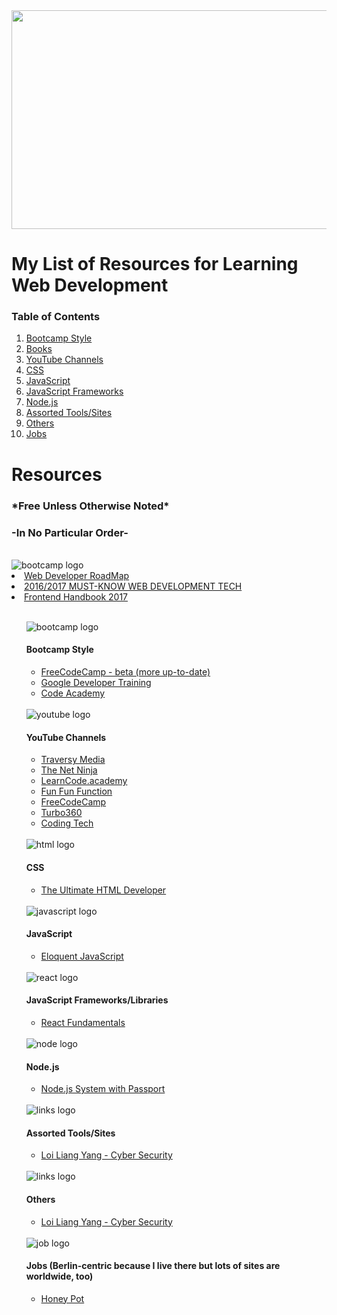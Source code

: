 <img src="https://cdn.pixabay.com/photo/2017/02/05/00/19/web-design-2038872_960_720.jpg" height="350" width="750">
<h1>My List of Resources for Learning Web Development</h1>
<h3>Table of Contents</h3>
<ol>
<li><a href='#bootcamp'>Bootcamp Style</a></li>
<li><a href ='#books'>Books</a></li>
<li><a href='#youtube'>YouTube Channels</a></li>
<li><a href='#css'>CSS</a></li>
<li><a href='#javascript'>JavaScript</a></li>
<li><a href='#frameworks'>JavaScript Frameworks</a></li>
<li><a href='#node'>Node.js</a></li>
<li><a href='#tools'>Assorted Tools/Sites</a></li>
<li><a href='#others'>Others</a></li>
<li><a href='#jobs'>Jobs</a></li>
</ol>

<h1>Resources</h1>
<h3>*Free Unless Otherwise Noted*</h3>
<h3>-In No Particular Order-</h3>

<br>
<img id='roadmap' src="https://d30y9cdsu7xlg0.cloudfront.net/png/316620-200.png" alt="bootcamp logo">
<li><a href="https://github.com/kamranahmedse/developer-roadmap">Web Developer RoadMap</a></li>
<li><a href="https://www.youtube.com/watch?v=sBzRwzY7G-k&t=1183s">2016/2017 MUST-KNOW WEB DEVELOPMENT TECH</a></li>
<li><a href="https://frontendmasters.com/books/front-end-handbook/2017/">Frontend Handbook 2017</a></li>
<ul>
  
<br>
<img id='bootcamp' src="https://cdn1.iconfinder.com/data/icons/customicondesign-office-shadow/128/Courses.png" alt="bootcamp logo">
<h4>Bootcamp Style</h4>
<ul>
<li><a href="https://beta.freecodecamp.com/">FreeCodeCamp - beta (more up-to-date)</a></li>
<li><a href="https://developers.google.com/training/web/">Google Developer Training</a></li>
<li><a href="https://www.codecademy.com/">Code Academy</a></li>
</ul>

<br>
<img id='youtube' src="https://cdn0.iconfinder.com/data/icons/social-flat-rounded-rects/512/youtube_v2-128.png" alt="youtube logo">
<h4>YouTube Channels</h4>
<ul>
<li><a href="https://https://www.youtube.com/channel/UC29ju8bIPH5as8OGnQzwJyA">Traversy Media</a></li>
<li><a href="https://https://www.youtube.com/channel/UCW5YeuERMmlnqo4oq8vwUpg">The Net Ninja</a></li>
<li><a href="https://www.youtube.com/channel/UCVTlvUkGslCV_h-nSAId8Sw">LearnCode.academy</a></li>
<li><a href="https://www.youtube.com/channel/UCO1cgjhGzsSYb1rsB4bFe4Q">Fun Fun Function</a></li>
<li><a href="https://www.youtube.com/channel/UC8butISFwT-Wl7EV0hUK0BQ">FreeCodeCamp</a></li>
<li><a href="https://www.youtube.com/channel/UCf5CgGVs6zEq6DUtyFw9e-Q">Turbo360</a></li>
<li><a href="https://www.youtube.com/channel/UCtxCXg-UvSnTKPOzLH4wJaQ/videos">Coding Tech</a></li>
</ul>

<br>
<img id='css' src="https://cdn1.iconfinder.com/data/icons/hawcons/32/700035-icon-77-document-file-css-128.png" alt="html logo">
<h4>CSS</h4>
<ul>
<li><a href="https://arkmont.com/the-ultimate-html-developer-course/">The Ultimate HTML Developer</a></li>
</ul>

<br>
<img id='javascript' src="https://cdn2.iconfinder.com/data/icons/designer-skills/128/code-programming-javascript-software-develop-command-language-128.png" alt="javascript logo">
<h4>JavaScript</h4>
<ul>
<li><a href="http://eloquentjavascript.net/">Eloquent JavaScript</a></li>

</ul>

<br>
<img id='frameworks' src="https://cdn4.iconfinder.com/data/icons/logos-3/600/React.js_logo-128.png" alt="react logo">
<h4>JavaScript Frameworks/Libraries</h4>
<ul>
<li><a href="https://reacttraining.com/online/react-fundamentals">React Fundamentals</a></li>

</ul>

<br>
<img id='node' src="https://cdn4.iconfinder.com/data/icons/logos-3/188/nodejs-light-128.png" alt="node logo">
<h4>Node.js</h4>
<ul>
<li><a href="https://www.youtube.com/watch?v=Z1ktxiqyiLA&feature=youtu.be">Node.js System with Passport</a></li>

</ul>

<br>
<img id='tools' src="http://www.iconarchive.com/download/i29196/rade8/minium-2/Sidebar-Utilities.ico" alt="links logo">
<h4>Assorted Tools/Sites</h4>
<ul>
<li><a href="https://https://www.youtube.com/channel/UC1szFCBUWXY3ESff8dJjjzw">Loi Liang Yang - Cyber Security</a></li>
</ul>

<br>
<img id='others' src="https://cdn3.iconfinder.com/data/icons/social-circle/512/647404-share-128.png" alt="links logo">
<h4>Others</h4>
<ul>
<li><a href="https://https://www.youtube.com/channel/UC1szFCBUWXY3ESff8dJjjzw">Loi Liang Yang - Cyber Security</a></li>
</ul>

<br>
<img id='jobs' src="https://cdn2.iconfinder.com/data/icons/mixed-rounded-flat-icon/512/briefcase-128.png" alt="job logo">
<h4>Jobs (Berlin-centric because I live there but lots of sites are worldwide, too)</h4>
<ul>
<li><a href="https://www.honeypot.io">Honey Pot</a></li>
</ul>
